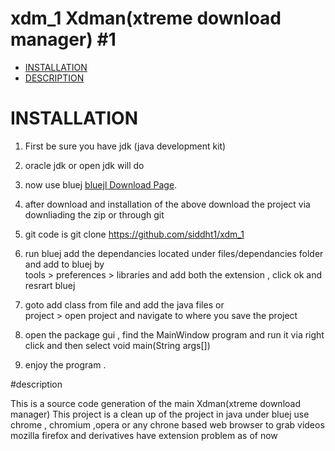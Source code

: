 # xdm_1   Xdman(xtreme download manager)  #1

- [INSTALLATION](#installation)
- [DESCRIPTION](#description)

# INSTALLATION


 1.  First be sure you have  jdk (java development kit)  
2. oracle jdk or  open jdk  will do
3.  now use bluej  [bluejl Download Page](www.bluej.org).
4. after  download and installation of the above   download the project via downliading the zip  or through git
5. git code is
  git clone https://github.com/siddht1/xdm_1
6.  run bluej   add the dependancies  located under files/dependancies folder  and add to bluej   by  
       tools  >   preferences  > libraries  and add both the  extension   ,  click ok  and resrart bluej
7.  goto add class from file  and add the java files
or   
project > open project   and     navigate  to where you save the project

8.  open the package gui   ,   find the MainWindow program and  run it via  right click  and  then select void main(String args[])
9. enjoy the program   .




#description


This is a source code generation of the main Xdman(xtreme download manager)
This project is a clean up of the project in java under  bluej
use chrome , chromium ,opera  or any chrone based web browser to grab videos
mozilla firefox and derivatives  have extension problem as of now

